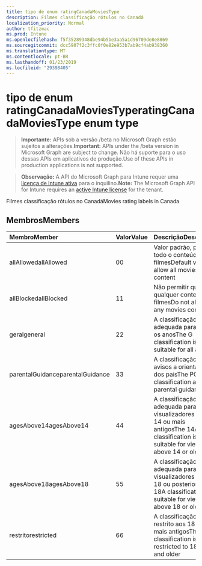 ```yaml
---
title: tipo de enum ratingCanadaMoviesType
description: Filmes classificação rótulos no Canadá
localization_priority: Normal
author: tfitzmac
ms.prod: Intune
ms.openlocfilehash: f5f35289348dbe94b5be3aa5a1d96709de8e8869
ms.sourcegitcommit: dcc5907f2c3ffc0f0e82e953b7ab9cf4ab938360
ms.translationtype: MT
ms.contentlocale: pt-BR
ms.lasthandoff: 01/23/2019
ms.locfileid: "29398405"
---
```

# <a name="ratingcanadamoviestype-enum-type"></a><span data-ttu-id="e3d92-103">tipo de enum ratingCanadaMoviesType</span><span class="sxs-lookup"><span data-stu-id="e3d92-103">ratingCanadaMoviesType enum type</span></span>

> <span data-ttu-id="e3d92-104">**Importante:** APIs sob a versão /beta no Microsoft Graph estão sujeitos a alterações.</span><span class="sxs-lookup"><span data-stu-id="e3d92-104">**Important:** APIs under the /beta version in Microsoft Graph are subject to change.</span></span> <span data-ttu-id="e3d92-105">Não há suporte para o uso dessas APIs em aplicativos de produção.</span><span class="sxs-lookup"><span data-stu-id="e3d92-105">Use of these APIs in production applications is not supported.</span></span>

> <span data-ttu-id="e3d92-106">**Observação:** A API do Microsoft Graph para Intune requer uma [licença de Intune ativa](https://go.microsoft.com/fwlink/?linkid=839381) para o inquilino.</span><span class="sxs-lookup"><span data-stu-id="e3d92-106">**Note:** The Microsoft Graph API for Intune requires an [active Intune license](https://go.microsoft.com/fwlink/?linkid=839381) for the tenant.</span></span>

<span data-ttu-id="e3d92-107">Filmes classificação rótulos no Canadá</span><span class="sxs-lookup"><span data-stu-id="e3d92-107">Movies rating labels in Canada</span></span>

## <a name="members"></a><span data-ttu-id="e3d92-108">Membros</span><span class="sxs-lookup"><span data-stu-id="e3d92-108">Members</span></span>
|<span data-ttu-id="e3d92-109">Membro</span><span class="sxs-lookup"><span data-stu-id="e3d92-109">Member</span></span>|<span data-ttu-id="e3d92-110">Valor</span><span class="sxs-lookup"><span data-stu-id="e3d92-110">Value</span></span>|<span data-ttu-id="e3d92-111">Descrição</span><span class="sxs-lookup"><span data-stu-id="e3d92-111">Description</span></span>|
|:---|:---|:---|
|<span data-ttu-id="e3d92-112">allAllowed</span><span class="sxs-lookup"><span data-stu-id="e3d92-112">allAllowed</span></span>|<span data-ttu-id="e3d92-113">0</span><span class="sxs-lookup"><span data-stu-id="e3d92-113">0</span></span>|<span data-ttu-id="e3d92-114">Valor padrão, permitir todo o conteúdo de filmes</span><span class="sxs-lookup"><span data-stu-id="e3d92-114">Default value, allow all movies content</span></span>|
|<span data-ttu-id="e3d92-115">allBlocked</span><span class="sxs-lookup"><span data-stu-id="e3d92-115">allBlocked</span></span>|<span data-ttu-id="e3d92-116">1</span><span class="sxs-lookup"><span data-stu-id="e3d92-116">1</span></span>|<span data-ttu-id="e3d92-117">Não permitir que qualquer conteúdo filmes</span><span class="sxs-lookup"><span data-stu-id="e3d92-117">Do not allow any movies content</span></span>|
|<span data-ttu-id="e3d92-118">geral</span><span class="sxs-lookup"><span data-stu-id="e3d92-118">general</span></span>|<span data-ttu-id="e3d92-119">2</span><span class="sxs-lookup"><span data-stu-id="e3d92-119">2</span></span>|<span data-ttu-id="e3d92-120">A classificação G é adequada para todos os anos</span><span class="sxs-lookup"><span data-stu-id="e3d92-120">The G classification is suitable for all ages</span></span>|
|<span data-ttu-id="e3d92-121">parentalGuidance</span><span class="sxs-lookup"><span data-stu-id="e3d92-121">parentalGuidance</span></span>|<span data-ttu-id="e3d92-122">3</span><span class="sxs-lookup"><span data-stu-id="e3d92-122">3</span></span>|<span data-ttu-id="e3d92-123">A classificação PG avisos a orientação dos pais</span><span class="sxs-lookup"><span data-stu-id="e3d92-123">The PG classification advises parental guidance</span></span>|
|<span data-ttu-id="e3d92-124">agesAbove14</span><span class="sxs-lookup"><span data-stu-id="e3d92-124">agesAbove14</span></span>|<span data-ttu-id="e3d92-125">4</span><span class="sxs-lookup"><span data-stu-id="e3d92-125">4</span></span>|<span data-ttu-id="e3d92-126">A classificação 14A é adequada para os visualizadores acima 14 ou mais antigos</span><span class="sxs-lookup"><span data-stu-id="e3d92-126">The 14A classification is suitable for viewers above 14 or older</span></span>|
|<span data-ttu-id="e3d92-127">agesAbove18</span><span class="sxs-lookup"><span data-stu-id="e3d92-127">agesAbove18</span></span>|<span data-ttu-id="e3d92-128">5</span><span class="sxs-lookup"><span data-stu-id="e3d92-128">5</span></span>|<span data-ttu-id="e3d92-129">A classificação 18A é adequada para os visualizadores acima 18 ou posterior</span><span class="sxs-lookup"><span data-stu-id="e3d92-129">The 18A classification is suitable for viewers above 18 or older</span></span>|
|<span data-ttu-id="e3d92-130">restrito</span><span class="sxs-lookup"><span data-stu-id="e3d92-130">restricted</span></span>|<span data-ttu-id="e3d92-131">6</span><span class="sxs-lookup"><span data-stu-id="e3d92-131">6</span></span>|<span data-ttu-id="e3d92-132">A classificação R é restrito aos 18 anos e mais antigos</span><span class="sxs-lookup"><span data-stu-id="e3d92-132">The R classification is restricted to 18 years and older</span></span>|




